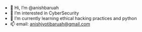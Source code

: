 - 👋 Hi, I’m @anishbaruah
- 👀 I’m interested in CyberSecurity
- 🌱 I’m currently learning ethical hacking practices and python
- 📫 email: anishjyotibaruah@gmail.com


